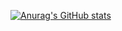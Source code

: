 [![Anurag's GitHub stats](https://github-readme-stats.vercel.app/api?username=florfrioli)](https://github.com/anuraghazra/github-readme-stats)
